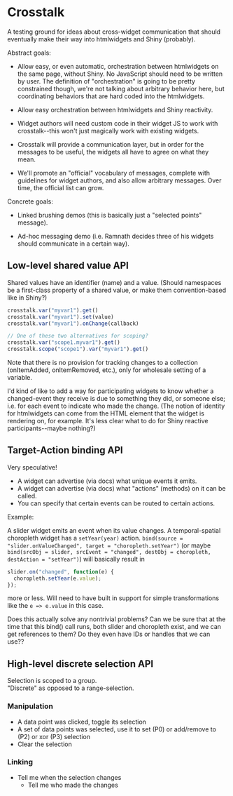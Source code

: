 # Crosstalk

A testing ground for ideas about cross-widget communication that should eventually make their way into htmlwidgets and Shiny (probably).

Abstract goals:

- Allow easy, or even automatic, orchestration between htmlwidgets on the same page, without Shiny. No JavaScript should need to be written by user. The definition of "orchestration" is going to be pretty constrained though, we're not talking about arbitrary behavior here, but coordinating behaviors that are hard coded into the htmlwidgets.

- Allow easy orchestration between htmlwidgets and Shiny reactivity.

- Widget authors will need custom code in their widget JS to work with crosstalk--this won't just magically work with existing widgets.

- Crosstalk will provide a communication layer, but in order for the messages to be useful, the widgets all have to agree on what they mean.

- We'll promote an "official" vocabulary of messages, complete with guidelines for widget authors, and also allow arbitrary messages. Over time, the official list can grow.

Concrete goals:

- Linked brushing demos (this is basically just a "selected points" message).

- Ad-hoc messaging demo (i.e. Ramnath decides three of his widgets should communicate in a certain way).


## Low-level shared value API
Shared values have an identifier (name) and a value. (Should namespaces be a first-class property of a shared value, or make them convention-based like in Shiny?)

```javascript
crosstalk.var("myvar1").get()
crosstalk.var("myvar1").set(value)
crosstalk.var("myvar1").onChange(callback)

// One of these two alternatives for scoping?
crosstalk.var("scope1.myvar1").get()
crosstalk.scope("scope1").var("myvar1").get()
```

Note that there is no provision for tracking changes to a collection (onItemAdded, onItemRemoved, etc.), only for wholesale setting of a variable.

I'd kind of like to add a way for participating widgets to know whether a changed-event they receive is due to something they did, or someone else; i.e. for each event to indicate who made the change. (The notion of identity for htmlwidgets can come from the HTML element that the widget is rendering on, for example. It's less clear what to do for Shiny reactive participants--maybe nothing?)


## Target-Action binding API

Very speculative!

- A widget can advertise (via docs) what unique events it emits.
- A widget can advertise (via docs) what "actions" (methods) on it can be called.
- You can specify that certain events can be routed to certain actions.

Example:

A slider widget emits an event when its value changes.
A temporal-spatial choropleth widget has a `setYear(year)` action.
`bind(source = "slider.onValueChanged", target = "choropleth.setYear")`
  (or maybe `bind(srcObj = slider, srcEvent = "changed", destObj = choropleth, destAction = "setYear")`)
will basically result in
```javascript
slider.on("changed", function(e) {
  choropleth.setYear(e.value);
});
```
more or less. Will need to have built in support for simple transformations like the `e => e.value` in this case.

Does this actually solve any nontrivial problems?
Can we be sure that at the time that this bind() call runs, both slider and choropleth exist, and we can get references to them? Do they even have IDs or handles that we can use??


## High-level discrete selection API
Selection is scoped to a group.  
"Discrete" as opposed to a range-selection.

### Manipulation
- A data point was clicked, toggle its selection
- A set of data points was selected, use it to set (P0) or add/remove to (P2) or xor (P3) selection
- Clear the selection

### Linking
- Tell me when the selection changes
  - Tell me who made the changes

